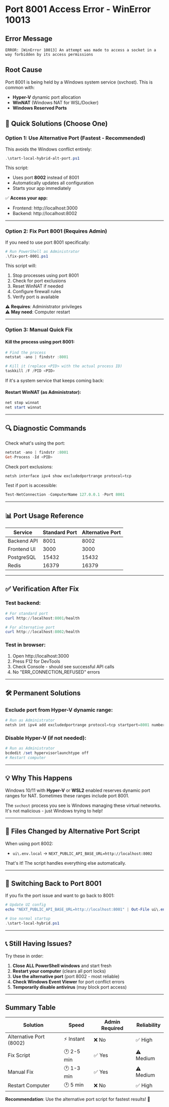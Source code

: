 # Port 8001 Access Error - WinError 10013

## Error Message
```
ERROR: [WinError 10013] An attempt was made to access a socket in a way forbidden by its access permissions
```

## Root Cause
Port 8001 is being held by a Windows system service (svchost). This is common with:
- **Hyper-V** dynamic port allocation
- **WinNAT** (Windows NAT for WSL/Docker)
- **Windows Reserved Ports**

## 🚀 Quick Solutions (Choose One)

### Option 1: Use Alternative Port (Fastest - Recommended)
This avoids the Windows conflict entirely:

```powershell
.\start-local-hybrid-alt-port.ps1
```

This script:
- Uses port **8002** instead of 8001
- Automatically updates all configuration
- Starts your app immediately

✅ **Access your app:**
- Frontend: http://localhost:3000
- Backend: http://localhost:8002

---

### Option 2: Fix Port 8001 (Requires Admin)
If you need to use port 8001 specifically:

```powershell
# Run PowerShell as Administrator
.\fix-port-8001.ps1
```

This script will:
1. Stop processes using port 8001
2. Check for port exclusions
3. Reset WinNAT if needed
4. Configure firewall rules
5. Verify port is available

⚠️ **Requires**: Administrator privileges  
⚠️ **May need**: Computer restart

---

### Option 3: Manual Quick Fix

#### Kill the process using port 8001:
```powershell
# Find the process
netstat -ano | findstr :8001

# Kill it (replace <PID> with the actual process ID)
taskkill /F /PID <PID>
```

If it's a system service that keeps coming back:

#### Restart WinNAT (as Administrator):
```powershell
net stop winnat
net start winnat
```

---

## 🔍 Diagnostic Commands

Check what's using the port:
```powershell
netstat -ano | findstr :8001
Get-Process -Id <PID>
```

Check port exclusions:
```powershell
netsh interface ipv4 show excludedportrange protocol=tcp
```

Test if port is accessible:
```powershell
Test-NetConnection -ComputerName 127.0.0.1 -Port 8001
```

---

## 📊 Port Usage Reference

| Service | Standard Port | Alternative Port |
|---------|--------------|------------------|
| Backend API | 8001 | 8002 |
| Frontend UI | 3000 | 3000 |
| PostgreSQL | 15432 | 15432 |
| Redis | 16379 | 16379 |

---

## ✅ Verification After Fix

### Test backend:
```powershell
# For standard port
curl http://localhost:8001/health

# For alternative port
curl http://localhost:8002/health
```

### Test in browser:
1. Open http://localhost:3000
2. Press F12 for DevTools
3. Check Console - should see successful API calls
4. No "ERR_CONNECTION_REFUSED" errors

---

## 🛠️ Permanent Solutions

### Exclude port from Hyper-V dynamic range:
```powershell
# Run as Administrator
netsh int ipv4 add excludedportrange protocol=tcp startport=8001 numberofports=1
```

### Disable Hyper-V (if not needed):
```powershell
# Run as Administrator  
bcdedit /set hypervisorlaunchtype off
# Restart computer
```

---

## 💡 Why This Happens

Windows 10/11 with **Hyper-V** or **WSL2** enabled reserves dynamic port ranges for NAT. Sometimes these ranges include port 8001.

The `svchost` process you see is Windows managing these virtual networks. It's not malicious - just Windows trying to help!

---

## 📝 Files Changed by Alternative Port Script

When using port 8002:
- `ui\.env.local` → `NEXT_PUBLIC_API_BASE_URL=http://localhost:8002`

That's it! The script handles everything else automatically.

---

## 🔄 Switching Back to Port 8001

If you fix the port issue and want to go back to 8001:

```powershell
# Update UI config
echo "NEXT_PUBLIC_API_BASE_URL=http://localhost:8001" | Out-File ui\.env.local -Encoding UTF8

# Use normal startup
.\start-local-hybrid.ps1
```

---

## 📞 Still Having Issues?

Try these in order:

1. **Close ALL PowerShell windows** and start fresh
2. **Restart your computer** (clears all port locks)
3. **Use the alternative port** (port 8002 - most reliable)
4. **Check Windows Event Viewer** for port conflict errors
5. **Temporarily disable antivirus** (may block port access)

---

## Summary Table

| Solution | Speed | Admin Required | Reliability |
|----------|-------|----------------|-------------|
| Alternative Port (8002) | ⚡ Instant | ❌ No | ✅ High |
| Fix Script | 🕐 2-5 min | ✅ Yes | ⚠️ Medium |
| Manual Fix | 🕐 1-3 min | ✅ Yes | ⚠️ Medium |
| Restart Computer | 🕐 5 min | ❌ No | ✅ High |

**Recommendation**: Use the alternative port script for fastest results! 🚀
